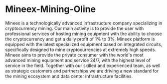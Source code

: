 # Mineex-Mining-Oline
Mineex is a technologically advanced infrastructure company specializing in cryptocurrency mining. Our main activity is to provide the user with professional services of hosting mining equipment with the ability to choose the cryptocurrency and get a daily profit of 1% to 3%.  Mineex platform is equipped with the latest specialized equipment based on integrated circuits, specifically designed to mine cryptocurrencies at extremely high speeds.  Mineex aims to provide the private consumer with the world's most advanced mining equipment and service 24/7, with the highest level of service in the field. Together with our skilled and experienced team, as well as strategic customers and partnerships we are driving a new standard for the mining ecosystem and data center infrastructure facilities.
